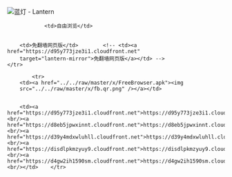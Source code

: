 

<img src="../../raw/master/x/8e0a2b81.c82003be.LanternYellow2.png" alt="蓝灯 - Lantern"/>
<table>
    <tr>
                
                <td>自由浏览</td>
        
        
        <td>免翻墙网页版</td>        <!-- <td><a href="https://d95y773jze3i1.cloudfront.net"
        target="lantern-mirror">免翻墙网页版</a></td> -->
    </tr>
    
            <tr>
        <td><a href="../../raw/master/x/FreeBrowser.apk"><img
        src="../../raw/master/x/fb.qr.png" /></a></td>

        
        <td><a href="https://d95y773jze3i1.cloudfront.net">https://d95y773jze3i1.cloudfront.net</a><br/><a href="https://d8eb5jpwxinnt.cloudfront.net">https://d8eb5jpwxinnt.cloudfront.net</a><br/><a href="https://d39y4mdxwluhll.cloudfront.net">https://d39y4mdxwluhll.cloudfront.net</a><br/><a href="https://disdlpkmzyuy9.cloudfront.net">https://disdlpkmzyuy9.cloudfront.net</a><br/><a href="https://d4gw2ih1590sm.cloudfront.net">https://d4gw2ih1590sm.cloudfront.net</a><br/></td>    </tr>
</table>
